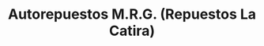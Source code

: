 ---
title: "Autorepuestos M.R.G. (Repuestos La Catira)"
url: /el-tigre/autorepuestos-m-r-g-repuestos-la-catira/
shop: piezas de automóviles
---